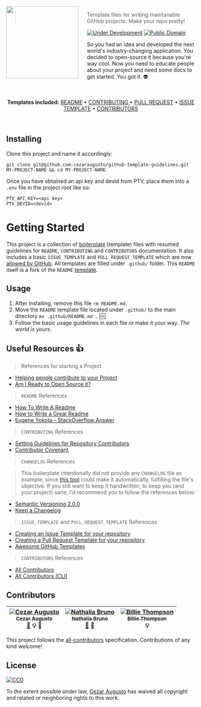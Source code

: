 <img src="logo.png" align="left" width="192px" height="192px"/>
<img align="left" width="0" height="192px" hspace="10"/>

> Template files for writing maintanable GitHub projects. Make your repo pretty!

[![Under Development](https://img.shields.io/badge/under-development-orange.svg)](https://github.com/cezaraugusto/github-template-guidelines) [![Public Domain](https://img.shields.io/badge/public-domain-lightgrey.svg)](https://creativecommons.org/publicdomain/zero/1.0/)

So you had an idea and developed the next world's industry-changing application. You decided to open-source it because you're way cool. Now you need to educate people about your project and need some docs to get started. You got it. :alien:

<br>
<p align="center">
<strong>Templates included:</strong>
<a href="/.github/README.md">README</a> • <a href="/.github/CONTRIBUTING.md">CONTRIBUTING </a> • <a href="/.github/PULL_REQUEST_TEMPLATE.md">PULL REQUEST</a> • <a href="/.github/ISSUE_TEMPLATE.md">ISSUE TEMPLATE</a> • <a href="/.github/CONTRIBUTORS.md">CONTRIBUTORS</a>
</p>
<br>

## Installing

Clone this project and name it accordingly:

``git clone git@github.com:cezaraugusto/github-template-guidelines.git MY-PROJECT-NAME && cd MY-PROJECT-NAME``

Once you have obtained an api key and devid from PTV, place them into a `.env` file in the project root like so:
```env
PTV_API_KEY=<api key>
PTV_DEVID=<devid>
```

# Getting Started

This project is a collection of [boilerplate](http://whatis.techtarget.com/definition/boilerplate) (template) files with resumed guidelines for `README`, `CONTRIBUTING` and `CONTRIBUTORS` documentation. It also includes a basic `ISSUE_TEMPLATE` and `PULL_REQUEST_TEMPLATE` which are now [allowed by GitHub](https://github.com/blog/2111-issue-and-pull-request-templates). All templates are filled under `.github/` folder. This `README` itself is a fork of the `README` [template](.github/README.md).

## Usage

1. After installing, remove this file `rm README.md`.
2. Move the `README` template file located under `.github/` to the main directory `mv .github/README.md .` :cool:
3. Follow the basic usage guidelines in each file or make it your way. *The world is yours*.

## Useful Resources :thumbsup:

> References for starting a Project

* [Helping people contribute to your Project](https://help.github.com/articles/helping-people-contribute-to-your-project/)
* [Am I Ready to Open Source it?](https://gist.github.com/PurpleBooth/6f1ba788bf70fb501439#file-am-i-ready-to-open-source-this-md)

> `README` References

* [How To Write A Readme](http://jfhbrook.github.io/2011/11/09/readmes.html)
* [How to Write a Great Readme](https://robots.thoughtbot.com/how-to-write-a-great-readme)
* [Eugene Yokota - StackOverflow Answer](http://stackoverflow.com/a/2304870)

> `CONTRIBUTING` References

* [Setting Guidelines for Repository Contributors](https://help.github.com/articles/setting-guidelines-for-repository-contributors/)
* [Contributor Covenant](http://contributor-covenant.org/)

> `CHANGELOG` References

> This boilerplate intentionally did not provide any `CHANGELOG` file as example, since [this tool](https://github.com/skywinder/github-changelog-generator) could make it automatically, fulfilling the file's objective. If you still want to keep it handwritten, to keep you (and your project) sane, I'd recommend you to follow the references below:

* [Semantic Versioning 2.0.0](http://semver.org/)
* [Keep a Changelog](http://keepachangelog.com/)

> `ISSUE_TEMPLATE` and `PULL_REQUEST_TEMPLATE` References

* [Creating an Issue Template for your repository](https://help.github.com/articles/creating-an-issue-template-for-your-repository/)
* [Creating a Pull Request Template for your repository](https://help.github.com/articles/creating-a-pull-request-template-for-your-repository/)
* [Awesome GitHub Templates](https://github.com/devspace/awesome-github-templates)

> `CONTRIBUTORS` References

* [All Contributors](https://github.com/kentcdodds/all-contributors/)
* [All Contributors (CLI)](https://github.com/jfmengels/all-contributors-cli)

## Contributors

<!-- Contributors START
Cezar_Augusto cezaraugusto http://cezaraugusto.net doc example prReview
Nathalia_Bruno nathaliabruno http://nathaliabruno.com doc prReview
Billie_Thompson PurpleBooth http://purplebooth.co.uk example
Contributors END -->

<!-- Contributors table START -->
| [![Cezar Augusto](https://avatars.githubusercontent.com/cezaraugusto?s=100)<br /><sub>Cezar Augusto</sub>](http://cezaraugusto.net)<br />[📖](git@github.com:cezaraugusto/You-Dont-Know-JS/commits?author=cezaraugusto) 💡 👀 | [![Nathalia Bruno](https://avatars.githubusercontent.com/nathaliabruno?s=100)<br /><sub>Nathalia Bruno</sub>](http://nathaliabruno.com)<br />[📖](git@github.com:cezaraugusto/You-Dont-Know-JS/commits?author=nathaliabruno) 👀 | [![Billie Thompson](https://avatars.githubusercontent.com/PurpleBooth?s=100)<br /><sub>Billie Thompson</sub>](http://purplebooth.co.uk)<br />💡 |
| :---: | :---: | :---: |
<!-- Contributors table END -->

This project follows the [all-contributors](https://github.com/kentcdodds/all-contributors) specification.
Contributions of any kind welcome!

## License
[![CC0](https://i.creativecommons.org/p/zero/1.0/88x31.png)](https://creativecommons.org/publicdomain/zero/1.0/)

To the extent possible under law, [Cezar Augusto](http://cezaraugusto.net) has waived all copyright and related or neighboring rights to this work.